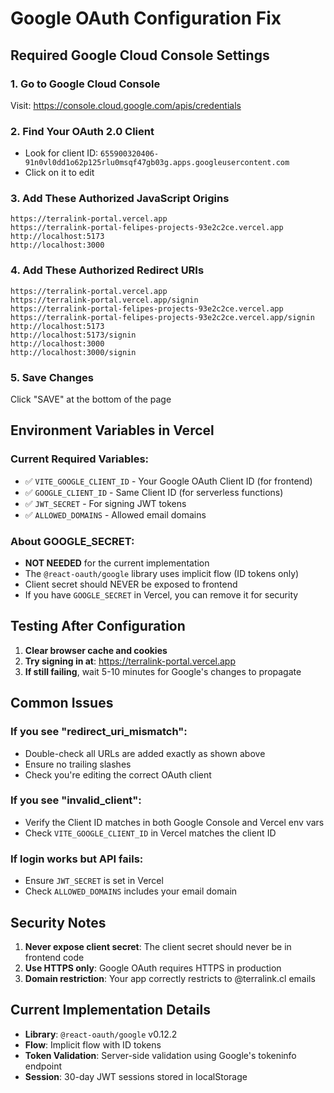 # Google OAuth Configuration Fix

## Required Google Cloud Console Settings

### 1. Go to Google Cloud Console
Visit: https://console.cloud.google.com/apis/credentials

### 2. Find Your OAuth 2.0 Client
- Look for client ID: `655900320406-91n0vl0dd1o62p125rlu0msqf47gb03g.apps.googleusercontent.com`
- Click on it to edit

### 3. Add These Authorized JavaScript Origins
```
https://terralink-portal.vercel.app
https://terralink-portal-felipes-projects-93e2c2ce.vercel.app
http://localhost:5173
http://localhost:3000
```

### 4. Add These Authorized Redirect URIs
```
https://terralink-portal.vercel.app
https://terralink-portal.vercel.app/signin
https://terralink-portal-felipes-projects-93e2c2ce.vercel.app
https://terralink-portal-felipes-projects-93e2c2ce.vercel.app/signin
http://localhost:5173
http://localhost:5173/signin
http://localhost:3000
http://localhost:3000/signin
```

### 5. Save Changes
Click "SAVE" at the bottom of the page

## Environment Variables in Vercel

### Current Required Variables:
- ✅ `VITE_GOOGLE_CLIENT_ID` - Your Google OAuth Client ID (for frontend)
- ✅ `GOOGLE_CLIENT_ID` - Same Client ID (for serverless functions)
- ✅ `JWT_SECRET` - For signing JWT tokens
- ✅ `ALLOWED_DOMAINS` - Allowed email domains

### About GOOGLE_SECRET:
- **NOT NEEDED** for the current implementation
- The `@react-oauth/google` library uses implicit flow (ID tokens only)
- Client secret should NEVER be exposed to frontend
- If you have `GOOGLE_SECRET` in Vercel, you can remove it for security

## Testing After Configuration

1. **Clear browser cache and cookies**
2. **Try signing in at**: https://terralink-portal.vercel.app
3. **If still failing**, wait 5-10 minutes for Google's changes to propagate

## Common Issues

### If you see "redirect_uri_mismatch":
- Double-check all URLs are added exactly as shown above
- Ensure no trailing slashes
- Check you're editing the correct OAuth client

### If you see "invalid_client":
- Verify the Client ID matches in both Google Console and Vercel env vars
- Check `VITE_GOOGLE_CLIENT_ID` in Vercel matches the client ID

### If login works but API fails:
- Ensure `JWT_SECRET` is set in Vercel
- Check `ALLOWED_DOMAINS` includes your email domain

## Security Notes

1. **Never expose client secret**: The client secret should never be in frontend code
2. **Use HTTPS only**: Google OAuth requires HTTPS in production
3. **Domain restriction**: Your app correctly restricts to @terralink.cl emails

## Current Implementation Details

- **Library**: `@react-oauth/google` v0.12.2
- **Flow**: Implicit flow with ID tokens
- **Token Validation**: Server-side validation using Google's tokeninfo endpoint
- **Session**: 30-day JWT sessions stored in localStorage